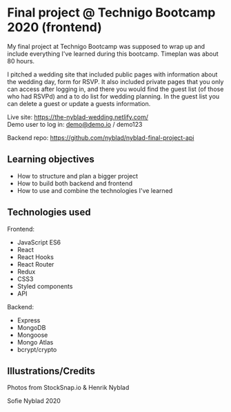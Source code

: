 # Final project @ Technigo Bootcamp 2020 (frontend)

My final project at Technigo Bootcamp was supposed to wrap up and include everything I've learned during this bootcamp. Timeplan was about 80 hours.

I pitched a wedding site that included public pages with information about the wedding day, form for RSVP. It also included private pages that you only can access after logging in, and there you would find the guest list (of those who had RSVPd) and a to do list for wedding planning. In the guest list you can delete a guest or update a guests information.

Live site: https://the-nyblad-wedding.netlify.com/ <br>
Demo user to log in: demo@demo.io / demo123<br>

Backend repo: https://github.com/nyblad/nyblad-final-project-api <br>

## Learning objectives

* How to structure and plan a bigger project
* How to build both backend and frontend
* How to use and combine the technologies I've learned

## Technologies used

Frontend:
* JavaScript ES6 <br>
* React <br>
* React Hooks<br>
* React Router<br>
* Redux<br>
* CSS3 <br>
* Styled components <br>
* API <br>

Backend:
* Express <br>
* MongoDB <br>
* Mongoose <br>
* Mongo Atlas <br>
* bcrypt/crypto <br>

## Illustrations/Credits
Photos from StockSnap.io & Henrik Nyblad <br>

Sofie Nyblad 2020